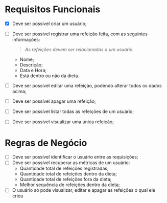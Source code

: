# Requisitos Funcionais

- [x] Deve ser possível criar um usuário;
- [ ] Deve ser possível registrar uma refeição feita, com as seguintes informações:
    > *As refeições devem ser relacionadas a um usuário.*
    - Nome;
    - Descrição;
    - Data e Hora;
    - Está dentro ou não da dieta.
- [ ] Deve ser possível editar uma refeição, podendo alterar todos os dados acima;
- [ ] Deve ser possível apagar uma refeição;
- [ ] Deve ser possível listar todas as refeições de um usuário;
- [ ] Deve ser possível visualizar uma única refeição;


# Regras de Negócio
- [ ] Deve ser possível identificar o usuário entre as requisições;
- [ ] Deve ser possível recuperar as métricas de um usuário:
    - Quantidade total de refeições registradas;
    - Quantidade total de refeições dentro da dieta;
    - Quantidade total de refeições fora da dieta;
    - Melhor sequência de refeições dentro da dieta;
- [ ] O usuário só pode visualizar, editar e apagar as refeições o qual ele criou
